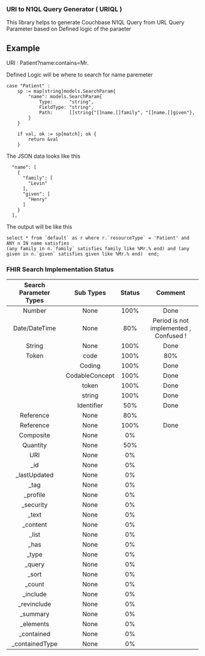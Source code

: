 ### URI to N1QL Query Generator ( URIQL )

This library helps to generate Couchbase N1QL Query from URL Query
Parameter based on Defined logic of the paraeter

## Example
URI : Patient?name:contains=Mr.

Defined Logic will be where to search for name paremeter

```
case "Patient" :
    sp := map[string]models.SearchParam{
        "name": models.SearchParam{
            Type:      "string",
            FieldType: "string",
            Path:      []string{"[]name.[]family", "[]name.[]given"},
        }
    }

    if val, ok := sp[match]; ok {
        return &val
    }
```

The JSON data looks like this

```
  "name": [
    {
      "family": [
        "Levin"
      ],
      "given": [
        "Henry"
      ]
    }
  ],
```

The output will be like this

```
select * from `default` as r where r.`resourceType` = 'Patient' and ANY n IN name satisfies
(any family in n.`family` satisfies family like %Mr.% end) and (any given in n.`given` satisfies given like %Mr.% end)  end;

```


### FHIR Search Implementation Status

| Search Parameter Types | Sub Types | Status | Comment |
|:---:|:---:|:---:| :---: |
| Number | None | 100% | Done
| Date/DateTime | None | 80% | Period is not implemented , Confused ! |
| String | None | 100% | Done |
| Token | code | 100% | 80% |
|	| Coding | 100% | Done |
|	| CodableConcept | 100% | Done|
|	| token 	| 100% | Done |
|	| string 	| 100% | Done |
|	| Identifier 	| 50% | Done
| Reference | None | 80% |
| Reference | None | 100% | Done |
| Composite | None | 0% |
| Quantity | None | 50% |
| URI | None | 0% |
| _id | None | 0% |
| _lastUpdated | None | 0% |
| _tag | None | 0% |
| _profile | None | 0% |
| _security | None | 0% |
| _text | None | 0% |
| _content | None | 0% |
| _list | None | 0% |
| _has | None | 0% |
| _type | None | 0% |
| _query | None | 0% |
| _sort | None | 0% |
| _count | None | 0% |
| _include | None | 0% |
| _revinclude | None | 0% |
| _summary | None | 0% |
| _elements | None | 0% |
| _contained | None | 0% |
| _containedType | None | 0% |


